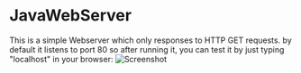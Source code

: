 # JavaWebServer
This is a simple Webserver which only responses to HTTP GET requests. by default it listens to  port 80 so after running it, you can test it by just typing "localhost" in your browser:
![Screenshot](http://uupload.ir/files/cx0c_capture.png)
